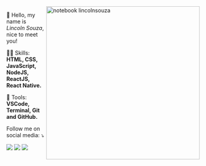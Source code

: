 <img src="https://raw.githubusercontent.com/MicaelliMedeiros/micaellimedeiros/master/image/computer-illustration.png" min-width="400px" max-width="400px" width="400px" align="right" alt="notebook lincolnsouza">


<p align="left"> 
  🖖 Hello, my name is <i>Lincoln Souza</i>, nice to meet you!
</p>

<p align="left">
  👨‍💻 Skills: <strong>HTML, CSS, JavaScript, NodeJS, ReactJS, React Native.</strong>
</p>

<p align="left">
  🚀 Tools: <strong>VSCode, Terminal, Git and GitHub.</strong>
</p>


<p align="left">
  Follow me on social media: ⤵️
</p>

<p align="left">
  <a href="https://www.instagram.com/birobirobiro/" alt="Instagram">
  <img src="https://img.shields.io/badge/-Instagram-DF0174?style=for-the-badge&logo=instagram&logoColor=white&link=https://www.instagram.com/iamlincolnsouza/"/></a>
  
  <a href="https://www.linkedin.com/in/iamlincolnsouza" alt="Linkedin">
  <img src="https://img.shields.io/badge/-Linkedin-0e76a8?style=for-the-badge&logo=Linkedin&logoColor=white&link=https://www.linkedin.com/in/lincoln-souza-4571b565/" /></a>

  <a href="https://www.twitter.com/iamlincolnsouza/" alt="Twitter">
  <img src="https://img.shields.io/badge/Twitter-1DA1F2?style=for-the-badge&logo=twitter&logoColor=white"/></a>

</p>  
